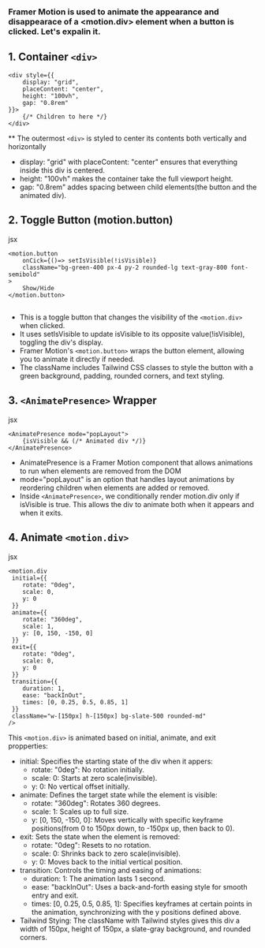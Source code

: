 ### Framer Motion is used to animate the appearance and disappearace of a <motion.div> element when a button is clicked. Let's expalin it.

## 1. Container `<div>`

```
<div style={{
    display: "grid",
    placeContent: "center",
    height: "100vh",
    gap: "0.8rem"
}}>
    {/* Children to here */}
</div>
```

\*\* The outermost `<div>` is styled to center its contents both vertically and horizontally

- display: "grid" with placeContent: "center" ensures that everything inside this div is centered.
- height: "100vh" makes the container take the full viewport height.
- gap: "0.8rem" addes spacing between child elements(the button and the animated div).

## 2. Toggle Button (motion.button)

jsx

```
<motion.button
    onCick={()=> setIsVisible(!isVisible)}
    className="bg-green-400 px-4 py-2 rounded-lg text-gray-800 font-semibold"
>
    Show/Hide
</motion.button>
```

##

- This is a toggle button that changes the visibility of the `<motion.div>` when clicked.
- It uses setIsVisible to update isVisible to its opposite value(!isVisible), toggling the div's display.
- Framer Motion's `<motion.button>` wraps the button element, allowing you to animate it directly if needed.
- The className includes Tailwind CSS classes to style the button with a green background, padding, rounded corners, and text styling.

## 3. `<AnimatePresence>` Wrapper

jsx

```
<AnimatePresence mode="popLayout">
    {isVisible && (/* Animated div */)}
</AnimatePresence>
```

- AnimatePresence is a Framer Motion component that allows animations to run when elements are removed from the DOM
- mode="popLayout" is an option that handles layout animations by reordering children when elements are added or removed.
- Inside `<AnimatePresence>`, we conditionally render motion.div only if isVisible is true. This allows the div to animate both when it appears and when it exits.

## 4. Animate `<motion.div>`

jsx

```
<motion.div
 initial={{
    rotate: "0deg",
    scale: 0,
    y: 0
 }}
 animate={{
    rotate: "360deg",
    scale: 1,
    y: [0, 150, -150, 0]
 }}
 exit={{
    rotate: "0deg",
    scale: 0,
    y: 0
 }}
 transition={{
    duration: 1,
    ease: "backInOut",
    times: [0, 0.25, 0.5, 0.85, 1]
 }}
 className="w-[150px] h-[150px] bg-slate-500 rounded-md"
/>
```

This `<motion.div>` is animated based on initial, animate, and exit propperties:

- initial: Specifies the starting state of the div when it appers:
  - rotate: "0deg": No rotation initially.
  - scale: 0: Starts at zero scale(invisible).
  - y: 0: No vertical offset initially.
- animate: Defines the target state while the element is visible:
  - rotate: "360deg": Rotates 360 degrees.
  - scale: 1: Scales up to full size.
  - y: [0, 150, -150, 0]: Moves vertically with specific keyframe positions(from 0 to 150px down, to -150px up, then back to 0).
- exit: Sets the state when the element is removed:
  - rotate: "0deg": Resets to no rotation.
  - scale: 0: Shrinks back to zero scale(invisible).
  - y: 0: Moves back to the initial vertical position.
- transition: Controls the timing and easing of animations:
  - duration: 1: The animation lasts 1 second.
  - ease: "backInOut": Uses a back-and-forth easing style for smooth entry and exit.
  - times: [0, 0.25, 0.5, 0.85, 1]: Specifies keyframes at certain points in the animation, synchronizing with the y positions defined above.
- Tailwind Stying: The className with Tailwind styles gives this div a width of 150px, height of 150px, a slate-gray background, and rounded corners.
